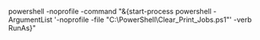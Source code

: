 powershell -noprofile -command "&{start-process powershell -ArgumentList '-noprofile -file "C:\PowerShell\Clear_Print_Jobs.ps1"' -verb RunAs}"
